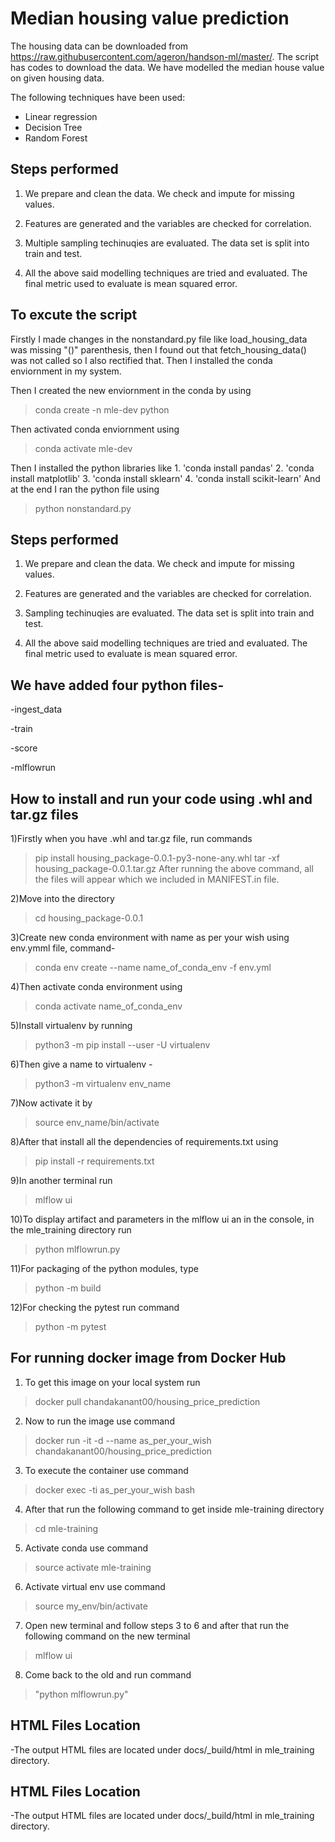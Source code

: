 # Median housing value prediction

The housing data can be downloaded from https://raw.githubusercontent.com/ageron/handson-ml/master/. The script has codes to download the data. We have modelled the median house value on given housing data. 

The following techniques have been used: 

 - Linear regression
 - Decision Tree
 - Random Forest

## Steps performed
1) We prepare and clean the data. We check and impute for missing values.

2) Features are generated and the variables are checked for correlation.
 
3) Multiple sampling techinuqies are evaluated. The data set is split into train and test.
 
4) All the above said modelling techniques are tried and evaluated. The final metric used to evaluate is mean squared error.

## To excute the script
Firstly I made changes in the nonstandard.py file like load_housing_data was missing "()" parenthesis, then I found out that fetch_housing_data() was not called so I also rectified that.
Then I installed the conda enviornment in my system.

Then I created the new enviornment in the conda by using
>conda create -n mle-dev python

Then activated conda enviornment using
>conda activate mle-dev

Then I installed the python libraries like
	1. 'conda install pandas'
	2. 'conda install matplotlib'
	3. 'conda install sklearn'
	4. 'conda install scikit-learn'
And at the end I ran the python file using
>python nonstandard.py

## Steps performed
1) We prepare and clean the data. We check and impute for missing values.

2) Features are generated and the variables are checked for correlation.
 
3) Sampling techinuqies are evaluated. The data set is split into train and test.
 
4) All the above said modelling techniques are tried and evaluated. The final metric used to evaluate is mean squared error.

 ## We have added four python files-

-ingest_data

-train

-score

-mlflowrun

## How to install and run your code using .whl and tar.gz files

1)Firstly when you have .whl and tar.gz file, run commands 
>pip install housing_package-0.0.1-py3-none-any.whl
>tar -xf housing_package-0.0.1.tar.gz 
After running the above command, all the files will appear which we included in MANIFEST.in file.

2)Move into the directory
>cd housing_package-0.0.1

3)Create new conda environment with name as per your wish using env.ymml file, command- 
>conda env create --name name_of_conda_env -f env.yml

4)Then activate conda environment using 
>conda activate name_of_conda_env

5)Install virtualenv by running 
>python3 -m pip install --user -U virtualenv

6)Then give a name to virtualenv - 
>python3 -m virtualenv env_name

7)Now activate it by 
>source env_name/bin/activate

8)After that install all the dependencies of requirements.txt using 
>pip install -r requirements.txt

9)In another terminal run
>mlflow ui

10)To display artifact and parameters in the mlflow ui an in the console, in the mle_training directory run 
>python mlflowrun.py

11)For packaging of the python modules, type 
>python -m build

12)For checking the pytest run command 
>python -m pytest

## For running docker image from Docker Hub

1) To get this image on your local system run 
>docker pull chandakanant00/housing_price_prediction

2) Now to run the image use command 
>docker run -it -d --name as_per_your_wish chandakanant00/housing_price_prediction

3) To execute the container use command 
>docker exec -ti as_per_your_wish bash

4) After that run the following command to get inside mle-training directory
>cd mle-training

5) Activate conda use command 
>source activate mle-training

6) Activate virtual env use command 
>source my_env/bin/activate

7) Open new terminal and follow steps 3 to 6 and after that run the following command on the new terminal
>mlflow ui

8) Come back to the old and run command 
>"python mlflowrun.py"
## HTML Files Location

-The output HTML files are located under docs/_build/html in mle_training directory.

## HTML Files Location

-The output HTML files are located under docs/_build/html in mle_training directory.
